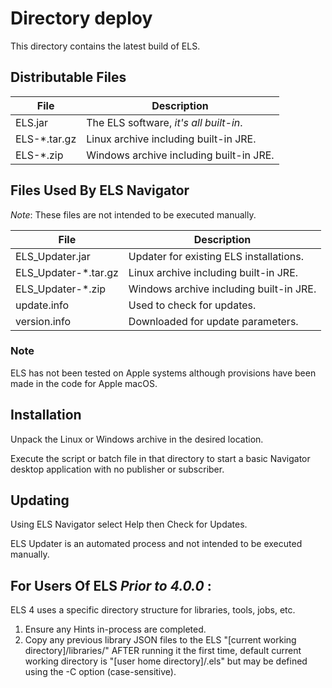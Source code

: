 # Directory deploy

This directory contains the latest build of ELS.

## Distributable Files

 | File                 | Description                             |
 |----------------------|-----------------------------------------|
 | ELS.jar              | The ELS software, _it's all built-in_.  |
 | ELS-*.tar.gz         | Linux archive including built-in JRE.   |
 | ELS-*.zip            | Windows archive including built-in JRE. |         

 ## Files Used By ELS Navigator 

_Note_: These files are not intended to be executed manually.

 | File                 | Description                             |
 |----------------------|-----------------------------------------|
 | ELS_Updater.jar      | Updater for existing ELS installations. |
 | ELS_Updater-*.tar.gz | Linux archive including built-in JRE.   |
 | ELS_Updater-*.zip    | Windows archive including built-in JRE. |
 | update.info          | Used to check for updates.              |
 | version.info         | Downloaded for update parameters.       |

### Note

ELS has not been tested on Apple systems although provisions have
been made in the code for Apple macOS.

## Installation

Unpack the Linux or Windows archive in the desired location.

Execute the script or batch file in that directory to start a basic Navigator desktop
application with no publisher or subscriber.

## Updating

Using ELS Navigator select Help then Check for Updates. 

ELS Updater is an automated process and not intended to be executed manually.

## For Users Of ELS _Prior to 4.0.0_ :

ELS 4 uses a specific directory structure for libraries, tools, jobs, etc.

1. Ensure any Hints in-process are completed.
2. Copy any previous library JSON files to the ELS 
   "[current working directory]/libraries/" AFTER running it the first 
   time, default current working directory is "[user home directory]/.els"
   but may be defined using the -C option (case-sensitive).
